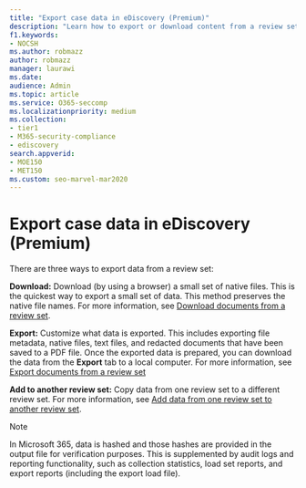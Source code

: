 ```yaml
---
title: "Export case data in eDiscovery (Premium)"
description: "Learn how to export or download content from a review set for presentations or external reviews in an eDiscovery (Premium) case."
f1.keywords:
- NOCSH
ms.author: robmazz
author: robmazz
manager: laurawi
ms.date: 
audience: Admin
ms.topic: article
ms.service: O365-seccomp
ms.localizationpriority: medium
ms.collection:
- tier1
- M365-security-compliance
- ediscovery 
search.appverid: 
- MOE150
- MET150
ms.custom: seo-marvel-mar2020
---
```


# Export case data in eDiscovery (Premium)

There are three ways to export data from a review set:

**Download:** Download (by using a browser) a small set of native files. This is the quickest way to export a small set of data. This method preserves the native file names. For more information, see [Download documents from a review set](download-documents-from-review-set.md).

**Export:** Customize what data is exported. This includes exporting file metadata, native files, text files, and redacted documents that have been saved to a PDF file. Once the exported data is prepared, you can download the data from the **Export** tab to a local computer. For more information, see [Export documents from a review set](export-documents-from-review-set.md)

**Add to another review set:** Copy data from one review set to a different review set. For more information, see [Add data from one review set to another review set](add-data-to-review-set-from-another-review-set.md).

> [!NOTE]
> In Microsoft 365, data is hashed and those hashes are provided in the output file for verification purposes. This is supplemented by audit logs and reporting functionality, such as collection statistics, load set reports, and export reports (including the export load file).
